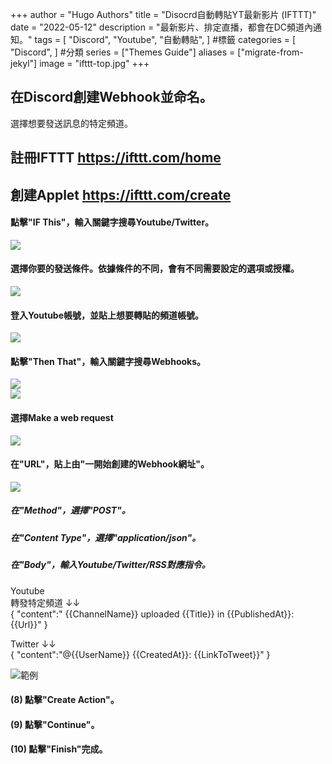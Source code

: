 +++
author = "Hugo Authors"
title = "Disocrd自動轉貼YT最新影片 (IFTTT)"
date = "2022-05-12"
description = "最新影片、排定直播，都會在DC頻道內通知。"
tags = [
    "Discord",
    "Youtube",
    "自動轉貼",
] #標籤
categories = [
    "Discord",
] #分類
series = ["Themes Guide"]
aliases = ["migrate-from-jekyl"]
image = "ifttt-top.jpg"
+++
<!-- Global site tag (gtag.js) - Google Analytics -->
<script async src="https://www.googletagmanager.com/gtag/js?id=G-FNDM35MCGM"></script>
<script>
  window.dataLayer = window.dataLayer || [];
  function gtag(){dataLayer.push(arguments);}
  gtag('js', new Date());

  gtag('config', 'G-FNDM35MCGM');
</script>



## 在Discord創建Webhook並命名。
選擇想要發送訊息的特定頻道。  


## 註冊IFTTT  https://ifttt.com/home

## 創建Applet  https://ifttt.com/create
#### 點擊"IF This"，輸入關鍵字搜尋Youtube/Twitter。
![](ifttt-01.jpg)  
#### 選擇你要的發送條件。依據條件的不同，會有不同需要設定的選項或授權。
![](ifttt-02.jpg)  
#### 登入Youtube帳號，並貼上想要轉貼的頻道帳號。
![](ifttt-03.jpg) 
#### 點擊"Then That"，輸入關鍵字搜尋Webhooks。
![](ifttt-04.jpg)  
![](ifttt-05.jpg)    
#### 選擇Make a web request
![](ifttt-06.jpg) 
#### 在"URL"，貼上由"一開始創建的Webhook網址"。
![](ifttt-00.jpg)  
##### 在"Method"，選擇"POST"。
##### 在"Content Type"，選擇"application/json"。
##### 在"Body"，輸入Youtube/Twitter/RSS對應指令。
Youtube  
轉發特定頻道 ↓↓  
{ "content":" {{ChannelName}} uploaded {{Title}} in {{PublishedAt}}: {{Url}}" }  
  
Twitter ↓↓  
{ "content":"@{{UserName}} {{CreatedAt}}: {{LinkToTweet}}" }  
  
![範例](ifttt-07.jpg) 
#### (8) 點擊"Create Action"。
#### (9) 點擊"Continue"。
#### (10) 點擊"Finish"完成。